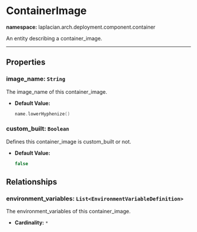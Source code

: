 # **ContainerImage**
**namespace:** laplacian.arch.deployment.component.container

An entity describing a container_image.



---

## Properties

### image_name: `String`
The image_name of this container_image.
- **Default Value:**
  ```kotlin
  name.lowerHyphenize()
  ```

### custom_built: `Boolean`
Defines this container_image is custom_built or not.
- **Default Value:**
  ```kotlin
  false
  ```

## Relationships

### environment_variables: `List<EnvironmentVariableDefinition>`
The environment_variables of this container_image.
- **Cardinality:** `*`